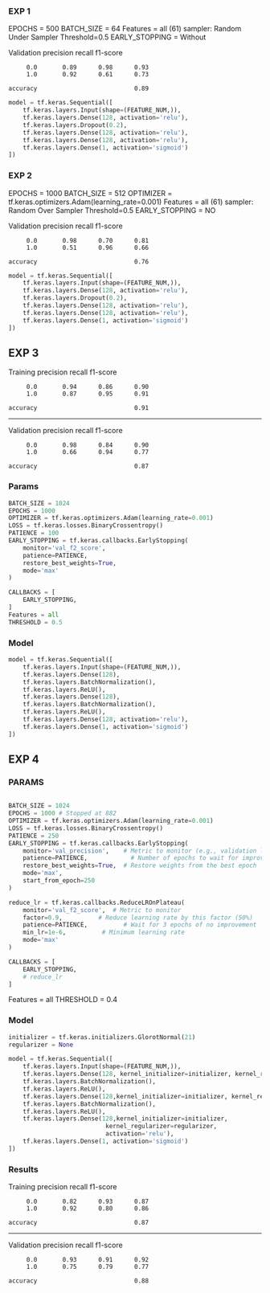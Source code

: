 
### EXP 1
EPOCHS = 500
BATCH_SIZE = 64
Features = all (61)
sampler: Random Under Sampler
Threshold=0.5
EARLY_STOPPING = Without


Validation
              precision    recall  f1-score   

         0.0       0.89      0.98      0.93  
         1.0       0.92      0.61      0.73  

    accuracy                           0.89  

```python
model = tf.keras.Sequential([
    tf.keras.layers.Input(shape=(FEATURE_NUM,)),
    tf.keras.layers.Dense(128, activation='relu'),
    tf.keras.layers.Dropout(0.2),
    tf.keras.layers.Dense(128, activation='relu'),
    tf.keras.layers.Dense(128, activation='relu'),
    tf.keras.layers.Dense(1, activation='sigmoid')
])
```



### EXP 2
EPOCHS = 1000
BATCH_SIZE = 512
OPTIMIZER = tf.keras.optimizers.Adam(learning_rate=0.001)
Features = all (61)
sampler: Random Over Sampler
Threshold=0.5
EARLY_STOPPING = NO

Validation
              precision    recall  f1-score   

         0.0       0.98      0.70      0.81   
         1.0       0.51      0.96      0.66   

    accuracy                           0.76   
   

```python
model = tf.keras.Sequential([
    tf.keras.layers.Input(shape=(FEATURE_NUM,)),
    tf.keras.layers.Dense(128, activation='relu'),
    tf.keras.layers.Dropout(0.2),
    tf.keras.layers.Dense(128, activation='relu'),
    tf.keras.layers.Dense(128, activation='relu'),
    tf.keras.layers.Dense(1, activation='sigmoid')
])
```


## EXP 3

Training
              precision    recall  f1-score   

         0.0       0.94      0.86      0.90   
         1.0       0.87      0.95      0.91   

    accuracy                           0.91   
****************************************************************************************************
Validation
              precision    recall  f1-score  

         0.0       0.98      0.84      0.90  
         1.0       0.66      0.94      0.77  

    accuracy                           0.87  


### Params
```python
BATCH_SIZE = 1024
EPOCHS = 1000
OPTIMIZER = tf.keras.optimizers.Adam(learning_rate=0.001)
LOSS = tf.keras.losses.BinaryCrossentropy()
PATIENCE = 100
EARLY_STOPPING = tf.keras.callbacks.EarlyStopping(
    monitor='val_f2_score',    
    patience=PATIENCE,         
    restore_best_weights=True, 
    mode='max'
)

CALLBACKS = [
    EARLY_STOPPING,
]
Features = all
THRESHOLD = 0.5

```
### Model 
```python
model = tf.keras.Sequential([
    tf.keras.layers.Input(shape=(FEATURE_NUM,)),
    tf.keras.layers.Dense(128),
    tf.keras.layers.BatchNormalization(),  
    tf.keras.layers.ReLU(),
    tf.keras.layers.Dense(128),
    tf.keras.layers.BatchNormalization(),  
    tf.keras.layers.ReLU(),
    tf.keras.layers.Dense(128, activation='relu'),
    tf.keras.layers.Dense(1, activation='sigmoid')
])
```






## EXP 4
### PARAMS
```python

BATCH_SIZE = 1024
EPOCHS = 1000 # Stopped at 882
OPTIMIZER = tf.keras.optimizers.Adam(learning_rate=0.001)
LOSS = tf.keras.losses.BinaryCrossentropy()
PATIENCE = 250
EARLY_STOPPING = tf.keras.callbacks.EarlyStopping(
    monitor='val_precision',    # Metric to monitor (e.g., validation loss)
    patience=PATIENCE,            # Number of epochs to wait for improvement
    restore_best_weights=True,  # Restore weights from the best epoch
    mode='max',
    start_from_epoch=250
)

reduce_lr = tf.keras.callbacks.ReduceLROnPlateau(
    monitor='val_f2_score',  # Metric to monitor
    factor=0.9,          # Reduce learning rate by this factor (50%)
    patience=PATIENCE,          # Wait for 3 epochs of no improvement
    min_lr=1e-6,          # Minimum learning rate
    mode='max'
)

CALLBACKS = [
    EARLY_STOPPING, 
    # reduce_lr
]

```
Features = all
THRESHOLD = 0.4

### Model 

```python
initializer = tf.keras.initializers.GlorotNormal(21)  
regularizer = None

model = tf.keras.Sequential([
    tf.keras.layers.Input(shape=(FEATURE_NUM,)),
    tf.keras.layers.Dense(128, kernel_initializer=initializer, kernel_regularizer=regularizer),
    tf.keras.layers.BatchNormalization(),  
    tf.keras.layers.ReLU(),
    tf.keras.layers.Dense(128,kernel_initializer=initializer, kernel_regularizer=regularizer),
    tf.keras.layers.BatchNormalization(),  
    tf.keras.layers.ReLU(),
    tf.keras.layers.Dense(128,kernel_initializer=initializer,
                           kernel_regularizer=regularizer,
                           activation='relu'),
    tf.keras.layers.Dense(1, activation='sigmoid')
])
```

### Results
Training
              precision    recall  f1-score   

         0.0       0.82      0.93      0.87   
         1.0       0.92      0.80      0.86   

    accuracy                           0.87   
   

****************************************************************************************************
Validation
              precision    recall  f1-score   

         0.0       0.93      0.91      0.92   
         1.0       0.75      0.79      0.77   

    accuracy                           0.88   
   

